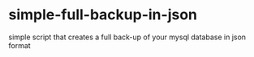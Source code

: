 # simple-full-backup-in-json

simple script that creates a full back-up of your mysql database in json format
